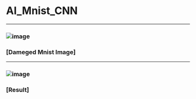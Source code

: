# AI_Mnist_CNN

---
### ![image](https://user-images.githubusercontent.com/70564585/209790253-fe77c245-7c4d-46ee-9c86-7be16cc06b71.png)
### [Dameged Mnist Image]
---
### ![image](https://user-images.githubusercontent.com/70564585/209790281-696882a7-3e3e-482f-99e1-66b6132eb89b.png)
### [Result]
